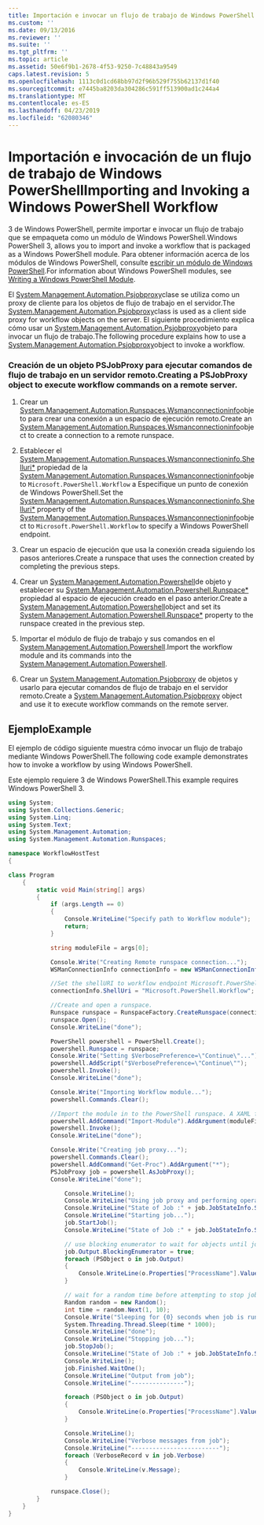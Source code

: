 ```yaml
---
title: Importación e invocar un flujo de trabajo de Windows PowerShell | Microsoft Docs
ms.custom: ''
ms.date: 09/13/2016
ms.reviewer: ''
ms.suite: ''
ms.tgt_pltfrm: ''
ms.topic: article
ms.assetid: 50e6f9b1-2678-4f53-9250-7c48843a9549
caps.latest.revision: 5
ms.openlocfilehash: 1113c0d1cd68bb97d2f96b529f755b62137d1f40
ms.sourcegitcommit: e7445ba8203da304286c591ff513900ad1c244a4
ms.translationtype: MT
ms.contentlocale: es-ES
ms.lasthandoff: 04/23/2019
ms.locfileid: "62080346"
---
```

# <a name="importing-and-invoking-a-windows-powershell-workflow"></a><span data-ttu-id="7966a-102">Importación e invocación de un flujo de trabajo de Windows PowerShell</span><span class="sxs-lookup"><span data-stu-id="7966a-102">Importing and Invoking a Windows PowerShell Workflow</span></span>

<span data-ttu-id="7966a-103">3 de Windows PowerShell, permite importar e invocar un flujo de trabajo que se empaqueta como un módulo de Windows PowerShell.</span><span class="sxs-lookup"><span data-stu-id="7966a-103">Windows PowerShell 3, allows you to import and invoke a workflow that is packaged as a Windows PowerShell module.</span></span> <span data-ttu-id="7966a-104">Para obtener información acerca de los módulos de Windows PowerShell, consulte [escribir un módulo de Windows PowerShell](../module/writing-a-windows-powershell-module.md).</span><span class="sxs-lookup"><span data-stu-id="7966a-104">For information about Windows PowerShell modules, see [Writing a Windows PowerShell Module](../module/writing-a-windows-powershell-module.md).</span></span>

<span data-ttu-id="7966a-105">El [System.Management.Automation.Psjobproxy](/dotnet/api/System.Management.Automation.PSJobProxy)clase se utiliza como un proxy de cliente para los objetos de flujo de trabajo en el servidor.</span><span class="sxs-lookup"><span data-stu-id="7966a-105">The [System.Management.Automation.Psjobproxy](/dotnet/api/System.Management.Automation.PSJobProxy)class is used as a client side proxy for workflow objects on the server.</span></span> <span data-ttu-id="7966a-106">El siguiente procedimiento explica cómo usar un [System.Management.Automation.Psjobproxy](/dotnet/api/System.Management.Automation.PSJobProxy)objeto para invocar un flujo de trabajo.</span><span class="sxs-lookup"><span data-stu-id="7966a-106">The following procedure explains how to use a [System.Management.Automation.Psjobproxy](/dotnet/api/System.Management.Automation.PSJobProxy)object to invoke a workflow.</span></span>

### <a name="creating-a-psjobproxy-object-to-execute-workflow-commands-on-a-remote-server"></a><span data-ttu-id="7966a-107">Creación de un objeto PSJobProxy para ejecutar comandos de flujo de trabajo en un servidor remoto.</span><span class="sxs-lookup"><span data-stu-id="7966a-107">Creating a PSJobProxy object to execute workflow commands on a remote server.</span></span>

1. <span data-ttu-id="7966a-108">Crear un [System.Management.Automation.Runspaces.Wsmanconnectioninfo](/dotnet/api/System.Management.Automation.Runspaces.WSManConnectionInfo)objeto para crear una conexión a un espacio de ejecución remoto.</span><span class="sxs-lookup"><span data-stu-id="7966a-108">Create an [System.Management.Automation.Runspaces.Wsmanconnectioninfo](/dotnet/api/System.Management.Automation.Runspaces.WSManConnectionInfo)object to create a connection to a remote runspace.</span></span>

2. <span data-ttu-id="7966a-109">Establecer el [System.Management.Automation.Runspaces.Wsmanconnectioninfo.Shelluri\*](/dotnet/api/System.Management.Automation.Runspaces.WSManConnectionInfo.ShellUri) propiedad de la [System.Management.Automation.Runspaces.Wsmanconnectioninfo](/dotnet/api/System.Management.Automation.Runspaces.WSManConnectionInfo)objeto `Microsoft.PowerShell.Workflow` a Especifique un punto de conexión de Windows PowerShell.</span><span class="sxs-lookup"><span data-stu-id="7966a-109">Set the [System.Management.Automation.Runspaces.Wsmanconnectioninfo.Shelluri\*](/dotnet/api/System.Management.Automation.Runspaces.WSManConnectionInfo.ShellUri) property of the [System.Management.Automation.Runspaces.Wsmanconnectioninfo](/dotnet/api/System.Management.Automation.Runspaces.WSManConnectionInfo)object to `Microsoft.PowerShell.Workflow` to specify a Windows PowerShell endpoint.</span></span>

3. <span data-ttu-id="7966a-110">Crear un espacio de ejecución que usa la conexión creada siguiendo los pasos anteriores.</span><span class="sxs-lookup"><span data-stu-id="7966a-110">Create a runspace that uses the connection created by completing the previous steps.</span></span>

4. <span data-ttu-id="7966a-111">Crear un [System.Management.Automation.Powershell](/dotnet/api/System.Management.Automation.PowerShell)de objeto y establecer su [System.Management.Automation.Powershell.Runspace\*](/dotnet/api/System.Management.Automation.PowerShell.Runspace) propiedad al espacio de ejecución creado en el paso anterior.</span><span class="sxs-lookup"><span data-stu-id="7966a-111">Create a [System.Management.Automation.Powershell](/dotnet/api/System.Management.Automation.PowerShell)object and set its [System.Management.Automation.Powershell.Runspace\*](/dotnet/api/System.Management.Automation.PowerShell.Runspace) property to the runspace created in the previous step.</span></span>

5. <span data-ttu-id="7966a-112">Importar el módulo de flujo de trabajo y sus comandos en el [System.Management.Automation.Powershell](/dotnet/api/System.Management.Automation.PowerShell).</span><span class="sxs-lookup"><span data-stu-id="7966a-112">Import the workflow module and its commands into the [System.Management.Automation.Powershell](/dotnet/api/System.Management.Automation.PowerShell).</span></span>

6. <span data-ttu-id="7966a-113">Crear un [System.Management.Automation.Psjobproxy](/dotnet/api/System.Management.Automation.PSJobProxy) de objetos y usarlo para ejecutar comandos de flujo de trabajo en el servidor remoto.</span><span class="sxs-lookup"><span data-stu-id="7966a-113">Create a [System.Management.Automation.Psjobproxy](/dotnet/api/System.Management.Automation.PSJobProxy) object and use it to execute workflow commands on the remote server.</span></span>

## <a name="example"></a><span data-ttu-id="7966a-114">Ejemplo</span><span class="sxs-lookup"><span data-stu-id="7966a-114">Example</span></span>

<span data-ttu-id="7966a-115">El ejemplo de código siguiente muestra cómo invocar un flujo de trabajo mediante Windows PowerShell.</span><span class="sxs-lookup"><span data-stu-id="7966a-115">The following code example demonstrates how to invoke a workflow by using Windows PowerShell.</span></span>

<span data-ttu-id="7966a-116">Este ejemplo requiere 3 de Windows PowerShell.</span><span class="sxs-lookup"><span data-stu-id="7966a-116">This example requires Windows PowerShell 3.</span></span>

```csharp
using System;
using System.Collections.Generic;
using System.Linq;
using System.Text;
using System.Management.Automation;
using System.Management.Automation.Runspaces;

namespace WorkflowHostTest
{

class Program
    {
        static void Main(string[] args)
        {
            if (args.Length == 0)
            {
                Console.WriteLine("Specify path to Workflow module");
                return;
            }

            string moduleFile = args[0];

            Console.Write("Creating Remote runspace connection...");
            WSManConnectionInfo connectionInfo = new WSManConnectionInfo();

            //Set the shellURI to workflow endpoint Microsoft.PowerShell.Workflow
            connectionInfo.ShellUri = "Microsoft.PowerShell.Workflow";

            //Create and open a runspace.
            Runspace runspace = RunspaceFactory.CreateRunspace(connectionInfo);
            runspace.Open();
            Console.WriteLine("done");

            PowerShell powershell = PowerShell.Create();
            powershell.Runspace = runspace;
            Console.Write("Setting $VerbosePreference=\"Continue\"...");
            powershell.AddScript("$VerbosePreference=\"Continue\"");
            powershell.Invoke();
            Console.WriteLine("done");

            Console.Write("Importing Workflow module...");
            powershell.Commands.Clear();

            //Import the module in to the PowerShell runspace. A XAML file could also be imported directly by using Import-Module.
            powershell.AddCommand("Import-Module").AddArgument(moduleFile);
            powershell.Invoke();
            Console.WriteLine("done");

            Console.Write("Creating job proxy...");
            powershell.Commands.Clear();
            powershell.AddCommand("Get-Proc").AddArgument("*");
            PSJobProxy job = powershell.AsJobProxy();
            Console.WriteLine("done");

                Console.WriteLine();
                Console.WriteLine("Using job proxy and performing operations...");
                Console.WriteLine("State of Job :" + job.JobStateInfo.State.ToString());
                Console.WriteLine("Starting job...");
                job.StartJob();
                Console.WriteLine("State of Job :" + job.JobStateInfo.State.ToString());

                // use blocking enumerator to wait for objects until job finishes
                job.Output.BlockingEnumerator = true;
                foreach (PSObject o in job.Output)
                {
                    Console.WriteLine(o.Properties["ProcessName"].Value.ToString());
                }

                // wait for a random time before attempting to stop job
                Random random = new Random();
                int time = random.Next(1, 10);
                Console.Write("Sleeping for {0} seconds when job is running on another thread...", time);
                System.Threading.Thread.Sleep(time * 1000);
                Console.WriteLine("done");
                Console.WriteLine("Stopping job...");
                job.StopJob();
                Console.WriteLine("State of Job :" + job.JobStateInfo.State.ToString());
                Console.WriteLine();
                job.Finished.WaitOne();
                Console.WriteLine("Output from job");
                Console.WriteLine("---------------");

                foreach (PSObject o in job.Output)
                {
                    Console.WriteLine(o.Properties["ProcessName"].Value.ToString());
                }

                Console.WriteLine();
                Console.WriteLine("Verbose messages from job");
                Console.WriteLine("-------------------------");
                foreach (VerboseRecord v in job.Verbose)
                {
                    Console.WriteLine(v.Message);
                }

            runspace.Close();
        }
    }
}

```
